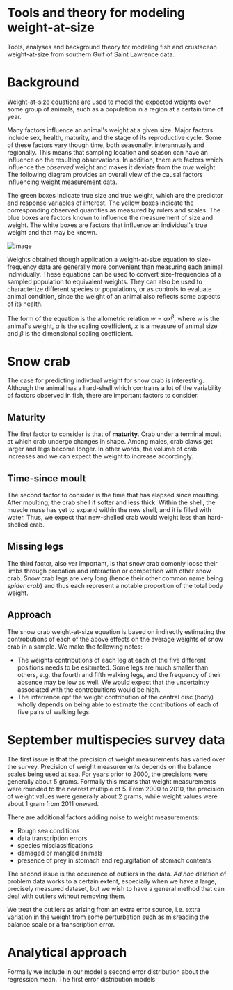 # Tools and theory for modeling weight-at-size

Tools, analyses and background theory for modeling fish and crustacean weight-at-size from southern Gulf of Saint Lawrence data.

# Background

Weight-at-size equations are used to model the expected weights over some group of animals, such as a population in a region at a certain time of year.

Many factors influence an animal's weight at a given size. Major factors include sex, health, maturity, and the stage of its reproductive cycle. Some of these factors vary though time, both seasonally, interannually and regionally. 
This means that sampling location and season can have an influence on the resulting observations. In addition, there are factors which influence the *observed* weight and makes it deviate from the *true* weight. The following diagram provides an overall view of the causal factors influencing weight measurement data.

The green boxes indicate true size and true weight, which are the predictor and response variables of interest. The yellow boxes indicate the corresponding observed quantities as measured by rulers and scales. The blue boxes are factors known to influence the measurement of size and weight. The white boxes are factors that influence an individual's true weight and that may be known.

![image](https://github.com/TobieSurette/weight-at-size/assets/14942142/bd76d48c-7b92-4ed6-ba37-8818494bf190)

Weights obtained though application a weight-at-size equation to size-frequency data are generally more convenient than measuring each animal individually. These equations can be used to convert size-frequencies of a sampled population to equivalent weights. They can also be used to characterize different species or populations, or as controls to evaluate animal condition, since the weight of an animal also reflects some aspects of its health.

The form of the equation is the allometric relation $w = \alpha x^\beta$, where $w$ is the animal's weight, $\alpha$ is the scaling coefficient, $x$ is a measure of animal size and $\beta$ is the dimensional scaling coefficient.

# Snow crab 

The case for predicting indivdual weight for snow crab is interesting. Although the animal has a hard-shell which contrains a lot of the variability of factors observed in fish, there are important factors to consider. 

## Maturity 

The first factor to consider is that of **maturity**. Crab under a terminal moult at which crab undergo changes in shape. Among males, crab claws get larger and legs become longer. In other words, the volume of crab increases and we can expect the weight to increase accordingly.

## Time-since moult

The second factor to consider is the time that has elapsed since moulting. After moulting, the crab shell if softer and less thick. Within the shell, the muscle mass has yet to expand within the new shell, and it is filled with water. Thus, we expect that new-shelled crab would weight less than hard-shelled crab.

## Missing legs

The third factor, also ver important, is that snow crab comonly loose their limbs through predation and interaction or competition with other snow crab. Snow crab legs are very long (hence their other common name being _spider crab_) and thus each represent a notable proportion of the total body weight.

## Approach 

The snow crab weight-at-size equation is based on indirectly estimating the controbutions of each of the above effects on the average weights of snow crab in a sample. We make the following notes:
- The weights contributions of each leg at each of the five different positions needs to be esitmated. Some legs are much smaller than others, e.g. the fourth and fifth walking legs, and the frequency of their absence may be low as well. We would expect that the uncertainty associated with the controbuitions would be high.
- The inferrence opf the weight contribution of the central disc (body) wholly depends on being able to estimate the contributions of each of five pairs of walking legs.

# September multispecies survey data

The first issue is that the precision of weight measurements has varied over the survey. Precision of weight measurements depends on the balance scales being used at sea. For years prior to 2000, the precisions were generally about 5 grams. Formally this means that weight measurements were rounded to the nearest multiple of 5. From 2000 to 2010, the precision of weight values were generally about 2 grams, while weight values were about 1 gram from 2011 onward. 

There are additional factors adding noise to weight measurements:
- Rough sea conditions
- data transcription errors
- species misclassifications
- damaged or mangled animals
- presence of prey in stomach and regurgitation of stomach contents

The second issue is the occurence of outliers in the data. *Ad hoc* deletion of problem data works to a certain extent, especially when we have a large, precisely measured dataset, but we wish to have a general method that can deal with outliers without removing them.

We treat the outliers as arising from an extra error source, i.e. extra variation in the weight from some perturbation such as misreading the balance scale or a transcription error.

# Analytical approach

Formally we include in our model a second error distribution about the regression mean. The first error distribution models 

